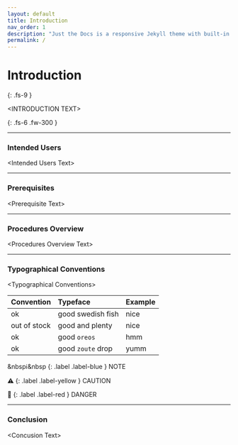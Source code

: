 ```yaml
---
layout: default
title: Introduction
nav_order: 1
description: "Just the Docs is a responsive Jekyll theme with built-in search that is easily customizable and hosted on GitHub Pages."
permalink: /
---
```


# Introduction
{: .fs-9 }

\<INTRODUCTION TEXT\>

{: .fs-6 .fw-300 }

---

### Intended Users

\<Intended Users Text\>

---

### Prerequisites

\<Prerequisite Text\>

---

### Procedures Overview

\<Procedures Overview Text\>

---

### Typographical Conventions

\<Typographical Conventions\>

| Convention   | Typeface          | Example |
|:-------------|:------------------|:--------|
| ok           | good swedish fish | nice    |
| out of stock | good and plenty   | nice    |
| ok           | good `oreos`      | hmm     |
| ok           | good `zoute` drop | yumm    |

&nbspℹ️&nbsp 
{: .label .label-blue }
NOTE

⚠️
{: .label .label-yellow }
CAUTION

🛑
{: .label .label-red }
DANGER

---

### Conclusion

\<Concusion Text\>
